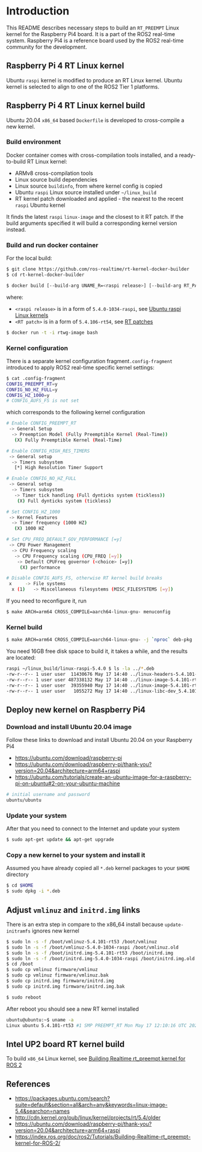 # Introduction

This README describes necessary steps to build an ```RT_PREEMPT``` Linux kernel for the Raspberry Pi4 board. It is a part of the ROS2 real-time system. Raspberry Pi4 is a reference board used by the ROS2 real-time community for the development.

## Raspberry Pi 4 RT Linux kernel

Ubuntu ```raspi``` kernel is modified to produce an RT Linux kernel. Ubuntu kernel is selected to align to one of the ROS2 Tier 1 platforms.  

## Raspberry Pi 4 RT Linux kernel build

Ubuntu 20.04 ```x86_64``` based ```Dockerfile``` is developed to cross-compile a new kernel.

### Build environment

Docker container comes with cross-compilation tools installed, and a ready-to-build RT Linux kernel:

* ARMv8 cross-compilation tools
* Linux source build dependencies
* Linux source ```buildinfo```, from where kernel config is copied
* Ubuntu ```raspi``` Linux source installed under ```~/linux_build```
* RT kernel patch downloaded and applied - the nearest to the recent ```raspi``` Ubuntu kernel

It finds the latest ```raspi``` ```linux-image``` and the closest to it RT patch. If the build arguments specified it will build a corresponding kernel version instead.

### Build and run docker container

For the local build:

```bash
$ git clone https://github.com/ros-realtime/rt-kernel-docker-builder
$ cd rt-kernel-docker-builder
```

```bash
$ docker build [--build-arg UNAME_R=<raspi release>] [--build-arg RT_PATCH=<RT patch>] -t rtwg-image .
```

where:

* ```<raspi release>``` is in a form of ```5.4.0-1034-raspi```,  see [Ubuntu raspi Linux kernels](https://packages.ubuntu.com/search?suite=default&section=all&arch=any&keywords=linux-image-5.4&searchon=names)
* ```<RT patch>``` is in a form of ```5.4.106-rt54```, see [RT patches](http://cdn.kernel.org/pub/linux/kernel/projects/rt/5.4/older)

```bash
$ docker run -t -i rtwg-image bash
```

### Kernel configuration

There is a separate kernel configuration fragment```.config-fragment``` introduced to apply ROS2 real-time specific kernel settings:

```bash
$ cat .config-fragment
CONFIG_PREEMPT_RT=y
CONFIG_NO_HZ_FULL=y
CONFIG_HZ_1000=y
# CONFIG_AUFS_FS is not set
```

which corresponds to the following kernel configuration

```bash
# Enable CONFIG_PREEMPT_RT
 -> General Setup
  -> Preemption Model (Fully Preemptible Kernel (Real-Time))
   (X) Fully Preemptible Kernel (Real-Time)

# Enable CONFIG_HIGH_RES_TIMERS
 -> General setup
  -> Timers subsystem
   [*] High Resolution Timer Support

# Enable CONFIG_NO_HZ_FULL
 -> General setup
  -> Timers subsystem
   -> Timer tick handling (Full dynticks system (tickless))
    (X) Full dynticks system (tickless)

# Set CONFIG_HZ_1000
 -> Kernel Features
  -> Timer frequency (1000 HZ)
   (X) 1000 HZ

# Set CPU_FREQ_DEFAULT_GOV_PERFORMANCE [=y]
 -> CPU Power Management
  -> CPU Frequency scaling
   -> CPU Frequency scaling (CPU_FREQ [=y])
    -> Default CPUFreq governor (<choice> [=y])
     (X) performance

# Disable CONFIG_AUFS_FS, otherwise RT kernel build breaks
 x     -> File systems                                                                                                                          x
  x (1)   -> Miscellaneous filesystems (MISC_FILESYSTEMS [=y])
```

If you need to reconfigure it, run

```bash
$ make ARCH=arm64 CROSS_COMPILE=aarch64-linux-gnu- menuconfig
```

### Kernel build

```bash
$ make ARCH=arm64 CROSS_COMPILE=aarch64-linux-gnu- -j `nproc` deb-pkg
```

You need 16GB free disk space to build it, it takes a while, and the results are located:

```bash
raspi ~/linux_build/linux-raspi-5.4.0 $ ls -la ../*.deb
-rw-r--r-- 1 user user  11430676 May 17 14:40 ../linux-headers-5.4.101-rt53_5.4.101-rt53-1_arm64.deb
-rw-r--r-- 1 user user 487338132 May 17 14:40 ../linux-image-5.4.101-rt53-dbg_5.4.101-rt53-1_arm64.deb
-rw-r--r-- 1 user user  39355940 May 17 14:40 ../linux-image-5.4.101-rt53_5.4.101-rt53-1_arm64.deb
-rw-r--r-- 1 user user   1055272 May 17 14:40 ../linux-libc-dev_5.4.101-rt53-1_arm64.deb
```
## Deploy new kernel on Raspberry Pi4

### Download and install Ubuntu 20.04 image

Follow these links to download and install Ubuntu 20.04 on your Raspberry Pi4

* https://ubuntu.com/download/raspberry-pi
* https://ubuntu.com/download/raspberry-pi/thank-you?version=20.04&architecture=arm64+raspi
* https://ubuntu.com/tutorials/create-an-ubuntu-image-for-a-raspberry-pi-on-ubuntu#2-on-your-ubuntu-machine

```bash
# initial username and password
ubuntu/ubuntu
```

### Update your system

After that you need to connect to the Internet and update your system

```bash
$ sudo apt-get update && apt-get upgrade
```

### Copy a new kernel to your system and install it

Assumed you have already copied all ```*.deb``` kernel packages to your ```$HOME``` directory

```bash
$ cd $HOME
$ sudo dpkg -i *.deb
```

## Adjust ```vmlinuz``` and ```initrd.img``` links

There is an extra step in compare to the x86_64 install because ```update-initramfs``` ignores new kernel

```bash
$ sudo ln -s -f /boot/vmlinuz-5.4.101-rt53 /boot/vmlinuz
$ sudo ln -s -f /boot/vmlinuz-5.4.0-1034-raspi /boot/vmlinuz.old
$ sudo ln -s -f /boot/initrd.img-5.4.101-rt53 /boot/initrd.img
$ sudo ln -s -f /boot/initrd.img-5.4.0-1034-raspi /boot/initrd.img.old
$ cd /boot
$ sudo cp vmlinuz firmware/vmlinuz
$ sudo cp vmlinuz firmware/vmlinuz.bak
$ sudo cp initrd.img firmware/initrd.img
$ sudo cp initrd.img firmware/initrd.img.bak

$ sudo reboot
```

After reboot you should see a new RT kernel installed

```bash
ubuntu@ubuntu:~$ uname -a
Linux ubuntu 5.4.101-rt53 #1 SMP PREEMPT_RT Mon May 17 12:10:16 UTC 2021 aarch64 aarch64 aarch64 GNU/Linux
```

## Intel UP2 board RT kernel build

To build ```x86_64``` Linux kernel, see [Building Realtime rt_preempt kernel for ROS 2](https://index.ros.org/doc/ros2/Tutorials/Building-Realtime-rt_preempt-kernel-for-ROS-2)

## References

* https://packages.ubuntu.com/search?suite=default&section=all&arch=any&keywords=linux-image-5.4&searchon=names
* http://cdn.kernel.org/pub/linux/kernel/projects/rt/5.4/older
* https://ubuntu.com/download/raspberry-pi/thank-you?version=20.04&architecture=arm64+raspi
* https://index.ros.org/doc/ros2/Tutorials/Building-Realtime-rt_preempt-kernel-for-ROS-2/

